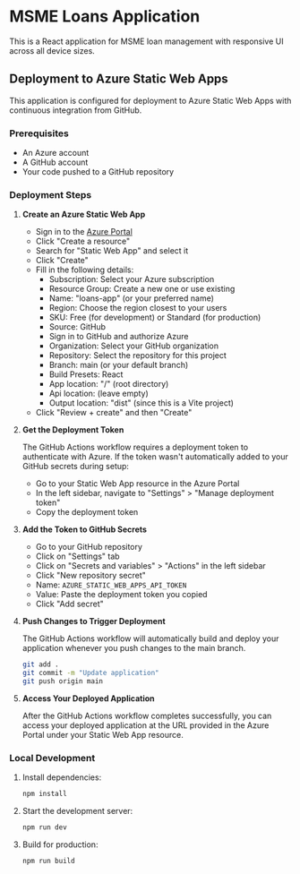 # MSME Loans Application

This is a React application for MSME loan management with responsive UI across all device sizes.

## Deployment to Azure Static Web Apps

This application is configured for deployment to Azure Static Web Apps with continuous integration from GitHub.

### Prerequisites

- An Azure account
- A GitHub account
- Your code pushed to a GitHub repository

### Deployment Steps

1. **Create an Azure Static Web App**

   - Sign in to the [Azure Portal](https://portal.azure.com/)
   - Click "Create a resource"
   - Search for "Static Web App" and select it
   - Click "Create"
   - Fill in the following details:
     - Subscription: Select your Azure subscription
     - Resource Group: Create a new one or use existing
     - Name: "loans-app" (or your preferred name)
     - Region: Choose the region closest to your users
     - SKU: Free (for development) or Standard (for production)
     - Source: GitHub
     - Sign in to GitHub and authorize Azure
     - Organization: Select your GitHub organization
     - Repository: Select the repository for this project
     - Branch: main (or your default branch)
     - Build Presets: React
     - App location: "/" (root directory)
     - Api location: (leave empty)
     - Output location: "dist" (since this is a Vite project)
   - Click "Review + create" and then "Create"

2. **Get the Deployment Token**

   The GitHub Actions workflow requires a deployment token to authenticate with Azure. If the token wasn't automatically added to your GitHub secrets during setup:

   - Go to your Static Web App resource in the Azure Portal
   - In the left sidebar, navigate to "Settings" > "Manage deployment token"
   - Copy the deployment token

3. **Add the Token to GitHub Secrets**

   - Go to your GitHub repository
   - Click on "Settings" tab
   - Click on "Secrets and variables" > "Actions" in the left sidebar
   - Click "New repository secret"
   - Name: `AZURE_STATIC_WEB_APPS_API_TOKEN`
   - Value: Paste the deployment token you copied
   - Click "Add secret"

4. **Push Changes to Trigger Deployment**

   The GitHub Actions workflow will automatically build and deploy your application whenever you push changes to the main branch.

   ```bash
   git add .
   git commit -m "Update application"
   git push origin main
   ```

5. **Access Your Deployed Application**

   After the GitHub Actions workflow completes successfully, you can access your deployed application at the URL provided in the Azure Portal under your Static Web App resource.

### Local Development

1. Install dependencies:
   ```bash
   npm install
   ```

2. Start the development server:
   ```bash
   npm run dev
   ```

3. Build for production:
   ```bash
   npm run build
   